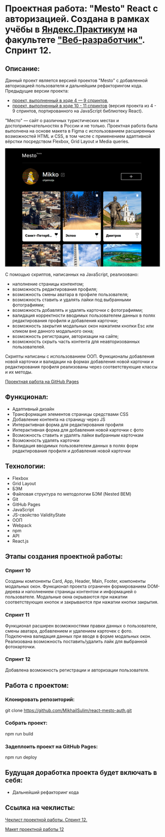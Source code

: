 # Проектная работа: "Mesto" React с авторизацией. Создана в рамках учёбы в [Яндекс.Практикум](https://practicum.yandex.ru) на факультете ["Веб-разработчик"](https://practicum.yandex.ru/web/). Спринт 12.

## Описание:
Данный проект является версией проектов "Mesto" с добавленной авторизацией пользователя и дальнейшим рефакторингом кода. Предыдущие версии проекта: 
- [проект, выполненный в ходе 4 — 9 спринтов](https://github.com/MikhailSulim/mesto), 
- [проект, выполненный в ходе 10 - 11 спринтов](https://github.com/MikhailSulim/mesto-react) (версия проекта из 4 - 9 спринтов, портированного на JavaScript библиотеку React).

"Место" — сайт о различных туристических местах и достопримечательностях в России и не только. Проектная работа была выполнена на основе макета в Figma с использованием расширенных возможностей HTML и CSS, в том числе с применением адаптивной вёрстки посредством Flexbox, Grid Layout и Media queries.

![Внешний вид сайта Mesto](/readme_img.png)

С помощью скриптов, написанных на JavaScript, реализовано:
- наполнение страницы контентом;
- возможность редактирования профиля;
- возможность смены аватара в профиле пользователя;
- возможность ставить и удалять лайки под выбранными фотографиями;
- возможность добавлять и удалять карточки с фотографиями;
- валидация корректности вводимых пользователем данных в полях редактирования профиля и добавления карточки;
- возможность закрытия модальных окон нажатием кнопки Esc или кликом вне данного модального окна;
- возможность регистрации, авторизации на сайте;
- возможность скрыть часть контента для неавторизованных пользователей.

Скрипты написаны с использованием ООП. Функционалы добавления новой карточки и валидации на формах добавления новой карточки и редактирования профиля реализованы через соответствующие классы и их методы.

[Проектная работа на GitHub Pages](https://mikhailsulim.github.io/react-mesto-auth/index.html) 

## Функционал:

- Адаптивный дизайн
- Трансформация элементов страницы средствами CSS
- Добавление контента на страницу через JS
- Интерактивная форма для редактирования профиля
- Интерактивная форма для добавления новой карточки с фото
- Возможность ставить и удалять лайки выбранным карточкам
- Возможность удалять карточки
- Валидация вводимых пользователем данных в полях форм редактирования профиля и добавления новой карточки

## Технологии:

- Flexbox
- Grid Layout
- БЭМ
- Файловая структура по методологии БЭМ (Nested BEM)
- Git
- GitHub Pages
- JavaScript
- JS-свойство ValidityState
- ООП
- Webpack
- npm
- API
- React.js

## Этапы создания проектной работы:
### Спринт 10
Созданы компоненты Card, App, Header, Main, Footer, компоненты модальных окон.
Функционал проекта ограничен формированием DOM-дерева и наполнением страницы контентом и информацией о пользователе. Модальные окна окрываются при нажатии соответствующих кнопок и закрываются при нажатии кнопки закрытия.  

### Спринт 11
Функционал расширен возможностями правки данных о пользователе, смены аватара, добавлением и удалением карточек с фото. Подключена валидация данных при вводе в форме модальных окон. Реализована возможность поставить/удалить лайк для выбранной фотокарточки.

### Спринт 12
Добавлена возможность регистрации и авторизации пользователя.

## Работа с проектом:
### Клонировать репозиторий:

git clone https://github.com/MikhailSulim/react-mesto-auth.git

### Собрать проект:

npm run build

### Задеплоить проект на GitHub Pages:

npm run deploy


## Будущая доработка проекта будет включать в себя:

- Дальнейший рефакторинг кода

## Ссылка на чеклисты:


[Чеклист проектной работы. Спринт 12.](https://code.s3.yandex.net/web-developer/checklists-pdf/new-program/checklist-12.pdf)

[Макет проектной работы 12](https://www.figma.com/file/5H3gsn5lIGPwzBPby9jAOo/Sprint-14-RU?node-id=0%3A1)
